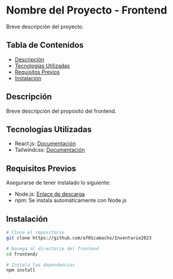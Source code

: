 # Nombre del Proyecto - Frontend

Breve descripción del proyecto.

## Tabla de Contenidos

- [Descripción](#descripción)
- [Tecnologías Utilizadas](#tecnologías-utilizadas)
- [Requisitos Previos](#requisitos-previos)
- [Instalación](#instalación)

## Descripción

Breve descripción del propósito del frontend.

## Tecnologías Utilizadas

- React.js: [Documentación](https://react.dev/)
- Tailwindcss: [Documentación](https://tailwindcss.com/)

## Requisitos Previos

Asegurarse de tener instalado lo siguiente:

- Node.js: [Enlace de descarga](https://nodejs.org/)
- npm: Se instala automáticamente con Node.js

## Instalación

```bash
# Clona el repositorio
git clone https://github.com/af01camacho/Inventario2023

# Navega al directorio del frontend
cd frontend/

# Instala las dependencias
npm install